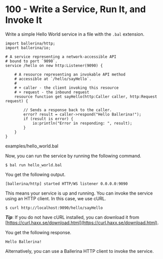 # 100 - Write a Service, Run It, and Invoke It

Write a simple Hello World service in a file with the ```.bal``` extension.

```
import ballerina/http;
import ballerina/io;

# A service representing a network-accessible API
# bound to port `9090`.
service /hello on new http:Listener(9090) {

    # A resource representing an invokable API method
    # accessible at `/hello/sayHello`.
    #
    # + caller - the client invoking this resource
    # + request - the inbound request
    resource function get sayHello(http:Caller caller, http:Request request) {

        // Sends a response back to the caller.
        error? result = caller->respond("Hello Ballerina!");
        if (result is error) {
            io:println("Error in responding: ", result);
        }
    }
}
```
examples/hello_world.bal

Now, you can run the service by running the following command.

```$ bal run hello_world.bal```

You get the following output.

```[ballerina/http] started HTTP/WS listener 0.0.0.0:9090```

This means your service is up and running. You can invoke the service using an HTTP client. In this case, we use cURL.

```$ curl http://localhost:9090/hello/sayHello```

***Tip***: If you do not have cURL installed, you can download it from [https://curl.haxx.se/download.html](https://curl.haxx.se/download.html).

You get the following response.

```Hello Ballerina!```

Alternatively, you can use a Ballerina HTTP client to invoke the service.
